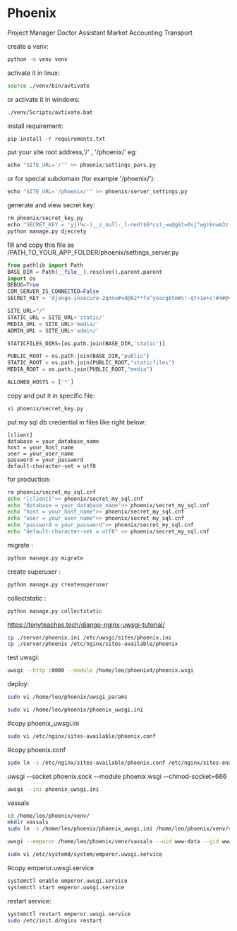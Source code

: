 # Phoenix
Project Manager
Doctor Assistant
Market
Accounting
Transport


create a venv:
```bash
python -m venv venv
```
activate it in linux:
```bash
source ./venv/bin/avtivate
```
or activate it in windows:
```bash
./venv/Scripts/avtivate.bat
```
install requirement:
```python
pip install -r requirements.txt
```

put your site root address,'/' , '/phoenix/' eg:
```python
echo "SITE_URL='/'" >> phoenix/settings_pars.py
```
or for special subdomain (for example '/phoenix/'):

```python
echo "SITE_URL='/phoenix/'" >> phoenix/server_settings.py
```
generate and view secret key:
```python
rm phoenix/secret_key.py
echo "SECRET_KEY = 'yj)%c-)__z_null-_l-ned!$6*cs)_=w@g&t=0vj^wg)knwm3z'" >> phoenix/secret_key.py
python manage.py djecrety
```

fill and copy this file as /PATH_TO_YOUR_APP_FOLDER/phoenix/settings_server.py
```python
from pathlib import Path
BASE_DIR = Path(__file__).resolve().parent.parent
import os
DEBUG=True
COM_SERVER_IS_CONNECTED=False
SECRET_KEY = 'django-insecure-2qnnu#vd@82**fu^yoacg6tm#s!-qt+1e+c!#4#@=_19b1&48e'

SITE_URL="/"
STATIC_URL = SITE_URL+'static/'
MEDIA_URL = SITE_URL+'media/'
ADMIN_URL = SITE_URL+'admin/'

STATICFILES_DIRS=[os.path.join(BASE_DIR,'static')]

PUBLIC_ROOT = os.path.join(BASE_DIR,"public")
STATIC_ROOT = os.path.join(PUBLIC_ROOT,"staticfiles")
MEDIA_ROOT = os.path.join(PUBLIC_ROOT,"media")

ALLOWED_HOSTS = ['*']


```

copy and put it in specific file:
```bash
vi phoenix/secret_key.py
```


put my sql db credential in files like right below:

```
[client]
database = your_database_name
host = your_host_name
user = your_user_name
password = your_password
default-character-set = utf8
```
for production:
```bash
rm phoenix/secret_my_sql.cnf
echo "[client]">> phoenix/secret_my_sql.cnf
echo "database = your_database_name">> phoenix/secret_my_sql.cnf
echo "host = your_host_name">> phoenix/secret_my_sql.cnf
echo "user = your_user_name">> phoenix/secret_my_sql.cnf
echo "password = your_password">> phoenix/secret_my_sql.cnf
echo "default-character-set = utf8" >> phoenix/secret_my_sql.cnf
```



migrate : 
```python
python manage.py migrate
```

create superuser : 
```python
python manage.py createsuperuser
```

collectstatic : 
```python
python manage.py collectstatic
```

https://tonyteaches.tech/django-nginx-uwsgi-tutorial/



```bash
cp ./server/phoenix.ini /etc/uwsgi/sites/phoenix.ini
cp ./server/phoenix /etc/nginx/sites-available/phoenix
```



test uwsgi:
```bash
uwsgi --http :8000 --module /home/leo/phoenix4/phoenix.wsgi
```


deploy: 
```bash
sudo vi /home/leo/phoenix/uwsgi_params
```



```bash
sudo vi /home/leo/phoenix/phoenix_uwsgi.ini
```
#copy phoenix_uwsgi.ini





```bash
sudo vi /etc/nginx/sites-available/phoenix.conf
```
#copy phoenix.conf




```bash
sudo ln -s /etc/nginx/sites-available/phoenix.conf /etc/nginx/sites-enabled/
```


uwsgi --socket phoenix.sock --module phoenix.wsgi --chmod-socket=666


```bash
uwsgi --ini phoenix_uwsgi.ini
```



vassals

```bash
cd /home/leo/phoenix/venv/
mkdir vassals
sudo ln -s /home/leo/phoenix/phoenix_uwsgi.ini /home/leo/phoenix/venv/vassals/
```



```bash
uwsgi --emperor /home/leo/phoenix/venv/vassals --uid www-data --gid www-data
```





```bash
sudo vi /etc/systemd/system/emperor.uwsgi.service
```
#copy emperor.uwsgi.service



```bash
systemctl enable emperor.uwsgi.service
systemctl start emperor.uwsgi.service
```


restart service:
```bash
systemctl restart emperor.uwsgi.service
sudo /etc/init.d/nginx restart
```
